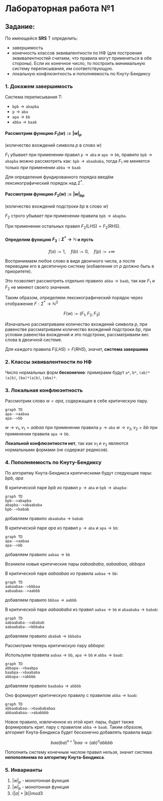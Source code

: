 # Лабораторная работа №1
## Задание:  
По имеющейся **SRS** T определить: 
- завершимость
- конечность классов эквивалентности по НФ (для построения эквивалентностей считаем, что правила могут применяться в обе стороны). Если их конечное число, то построить минимальную систему переписывания, им соответствующую.
- локальную конфлюэнтность и пополняемость по Кнуту-Бендиксу  

### 1. Докажем завершимость
Система переписывания T:
* $\texttt{bpb} \to \texttt{abapba}$
* $\texttt{p} \to \texttt{aba}$
* $\texttt{apa} \to \texttt{bb}$
* $\texttt{abba} \to \texttt{baab}$

#### Рассмотрим функцию $F_1(w) := |w|_{p}$
(количество вхождений символа $p$ в слово $w$)

$F_1$ убывает при применении правил $\texttt{p} \to \texttt{aba}$ и $\texttt{apa} \to \texttt{bb}$, правило $\texttt{bpb} \to \texttt{abapba}$ можно рассмотреть как:
$\texttt{bpb} \to \texttt{abaababa}$, тогда $F_1$ не меняется только при применении $\texttt{abba} \to \texttt{baab}$  

Для определения фундированного порядка введём лексикографический порядок над $\Sigma^*$. 

#### Рассмотрим функцию $F_2(w) := |w|_{bp}$
(количество вхождений подстроки $bp$ в слово $w$)

$F_2$ строго убывает при применении правила $\texttt{bpb} \to \texttt{abapba}$.

При применении остальных правил $F_2(\text{LHS}) = F_2(\text{RHS})$.

#### Определим функцию $F_3: \Sigma^* \to \mathbb{N}$ и пусть

$$
f(a) := 1, \quad f(b) := 0, \quad f(p) := +\infty
$$

Воспринимаем любое слово в виде двоичного числа, а после переводим его в десятичную систему (избавление от $p$ должно быть в приоритете).

Это позволяет рассмотреть отдельно правило $\texttt{abba} \to \texttt{baab}$, так как $F_1$ и $F_2$ не меняют своего значения. 

Таким образом, определяем лексикографический порядок через отображение $F: \Sigma^* \to \mathbb{N}^3$ 

$$
F(w) := (F_1, F_2, F_3)
$$

Изначально рассматриваем количество вхождений символа $p$, при равенстве рассматриваем количество вхождений подстроки $bp$, при условии равенства вхождений и это подстроки, рассматриваем вес слова в двоичной системе. 

Для каждого правила $F(LHS) > F(RHS)$, значит, **система завершима**

### 2. Классы эквивалентности по НФ

Число нормальных форм **бесконечно**: примерами будут `a*`, `b*`, `(ab)*(a|b)`, `(ba)*(a|b)`, `(aba)*`.

### 3. Локальная конфлюэнтность

Рассмотрим слово $w = apa$, содержащее в себе критическую пару.

```mermaid
graph TD
apa-->aabaa
apa-->bb
```
$w \to v_1, v_1 = aabaa$ при применении правила $\texttt{p} \to \texttt{aba}$
$w \to v_2, v_2 = bb$ при применении правила $\texttt{apa} \to \texttt{bb}$. 

**Локальной конфлюэнтности нет**, так как $v_1$ и $v_2$ являются нормальными формами (не содержат редексов).

### 4. Пополняемость по Кнуту-Бендиксу
По алгоритму Кнута-Бендикса критическими будут следующие пары: $bpb$, $apa$

В критической паре $bpb$ из правил $\texttt{p} \to \texttt{aba}$ и $\texttt{bpb} \to \texttt{abapba}$:
```mermaid
graph TD
bpb-->abapba
abapba-->abaababa
bpb-->babab
```
добавляем правило $\texttt{abaababa} \to \texttt{babab}$

В критической паре $apa$ из правил $\texttt{p} \to \texttt{aba}$ и $\texttt{apa} \to \texttt{bb}$:
```mermaid
graph TD
apa-->aabaa
apa-->bb
```
добавляем правило $\texttt{aabaa} \to \texttt{bb}$

Возникли новые критические пары $aabaababa$, $aabaabaa$, $abbapa$

В критической паре $aabaabaa$ из правила $\texttt{aabaa} \to \texttt{bb}$:
```mermaid
graph TD
aabaabaa-->bbbaa
aabaabaa-->aabbb
```
добавляем правило $\texttt{bbbaa} \to \texttt{aabbb}$

В критической паре $aabaababa$ из правил $\texttt{aabaa} \to \texttt{bb}$ и $\texttt{abaababa} \to \texttt{babab}$:
```mermaid
graph TD
aabaababa-->ababab
aabaababa-->bbbaba
```
добавляем правило $\texttt{ababab} \to \texttt{bbbaba}$

Рассмотрим теперь критическую пару $abbapa$:

Используем правила $\texttt{aabaa} \to \texttt{bb}$, $\texttt{apa} \to \texttt{bb}$ и $\texttt{abba} \to \texttt{baab}$:

```mermaid
graph TD
abbapa-->baabpa
baabpa-->baababa
abbapa-->abbbb
```
добавляем правило $\texttt{baababa} \to \texttt{abbbb}$

Оно формирует критическую правилу с правилом $\texttt{abba} \to \texttt{baab}$:

```mermaid
graph TD
abbaababaa-->baabababaa
abbaababaa-->ababbbb
```
Новое правило, извлеченное из этой крит. пары, будет также формировать крит. пару с правилом $\texttt{abba} \to \texttt{baab}$. Таким образом, алгоримт Кнута-Бендикса будет бесконечно добавлять правила вида:

$$
baa(ba)^{n+1}baa \to (ab)^nabbbb
$$

Пополнить систему конечным числом правил нельзя, значит система **непополянема по алгоритму Кнута-Бендикса**. 

### 5. Инварианты

1. $|w|_{p}$ - монотонная функция
2. $|w|_{b}$ - монотонная функция
3. $(|a| + |b|) mod 3$